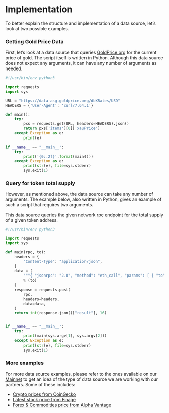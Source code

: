 <!--
order: 2
-->

# Implementation

To better explain the structure and implementation of a data source, let’s look at two possible examples.

### Getting Gold Price Data

First, let’s look at a data source that queries [GoldPrice.org](https://goldprice.org) for the current price of gold.
The script itself is written in Python. Although this data source does not expect any arguments, it can have any number
of arguments as needed.

```python
#!/usr/bin/env python3

import requests
import sys

URL = "https://data-asg.goldprice.org/dbXRates/USD"
HEADERS = {'User-Agent': 'curl/7.64.1'}

def main():
    try:
        pxs = requests.get(URL, headers=HEADERS).json()
        return pxs['items'][0]['xauPrice']
    except Exception as e:
        print(e)

if __name__ == "__main__":
    try:
        print('{0:.2f}'.format(main()))
    except Exception as e:
        print(str(e), file=sys.stderr)
        sys.exit(1)
```

### Query for token total supply

However, as mentioned above, the data source can take any number of arguments. The example below, also written in
Python, gives an example of such a script that requires two arguments.

This data source queries the given network rpc endpoint for the total supply of a given token address.

```python
#!/usr/bin/env python3

import requests
import sys

def main(rpc, to):
    headers = {
        "Content-Type": "application/json",
    }
    data = (
        """{ "jsonrpc": "2.0", "method": "eth_call", "params": [ { "to": "%s", "data": "0x18160ddd" }, "latest" ], "id": 1 }"""
        % (to)
    )
    response = requests.post(
        rpc,
        headers=headers,
        data=data,
    )
    return int(response.json()["result"], 16)


if __name__ == "__main__":
    try:
        print(main(sys.argv[1], sys.argv[2]))
    except Exception as e:
        print(str(e), file=sys.stderr)
        sys.exit(1)
```

### More examples

For more data source examples, please refer to the ones available on our [Mainnet](https://cosmoscan.io/data-sources)
to get an idea of the type of data source we are working with our partners. Some of these includes:

- [Crypto prices from CoinGecko](https://cosmoscan.io/data-source/2#code)
- [Latest stock price from Finage](https://cosmoscan.io/data-source/25#code)
- [Forex & Commodities price from Alpha Vantage](https://cosmoscan.io/data-source/9#code)
